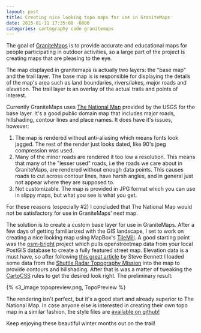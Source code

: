 ```yaml
---
layout: post
title: Creating nice looking topo maps for use in GraniteMaps
date: 2015-01-11 17:35:08 -0800
categories: cartography code granitemaps
---
```


The goal of [GraniteMaps](http://granitemaps.com "GraniteMaps") is to provide accurate and educational maps for
people participating in outdoor activities, so a large part of the project is creating maps that are pleasing to the eye.

The map displayed in granitemaps is actually two layers: the "base map" and the trail layer. The base map is
is responsible for displaying the details of the map's area such as land boundaries, rivers/lakes, major roads
and elevation. The trail layer is an overlay of the actual trails and points of interest.

<!--more-->

Currently GraniteMaps uses [The National Map](http://viewer.nationalmap.gov/viewer/) provided by the USGS for the base layer. It's a good
public domain map that includes major roads, hillshading, contour lines and place names. It does have it's issues, however:

1. The map is rendered without anti-aliasing which means fonts look jagged. The rest of the render just
looks dated, like 90's jpeg compression was used.
2. Many of the minor roads are rendered it too low a resolution. This means that many of the "lesser used"
roads, i.e the roads we care about in GraniteMaps, are rendered without enough data points. This causes roads
to cut across contour lines, have harsh angles, and in general just not appear where they are supposed to.
3. Not customizable. The map is provided in JPG format which you can use in slippy maps, but what you see is
what you get.

For these reasons (especially #2) I concluded that The National Map would not be satisfactory for use in GraniteMaps' next map.

The solution is to create a custom base layer for use in GraniteMaps. After a few days of getting familiarized with the GIS landscape,
I set to work on creating a nice looking map using MapBox's [TileMill](https://github.com/mapbox/tilemill). A good starting point was
the [osm-bright](https://github.com/mapbox/osm-bright) project which pulls openstreetmap data from your local PostGIS database to
create a fully featured street map. Elevation data is a must have, so after following [this great article](http://stevebennett.me/tag/contours/)
by Steve Bennett I loaded some data from the [Shuttle Radar Topography Mission](http://srtm.csi.cgiar.org/index.asp) into the map to provide
contours and hillshading. After that is was a matter of tweaking the [CartoCSS](https://www.mapbox.com/tilemill/docs/manual/carto/) rules to
get the desired look right. The preliminary result:

{% s3_image topopreview.png, TopoPreview %}

The rendering isn't perfect, but it's a good start and already superior to The National Map. In case anyone else is interested in creating their own
topo map in a similar fashion, the style files are [available on github!](https://github.com/Fingel/granitemaps-basemap/)

Keep enjoying these beautiful winter months out on the trail!
